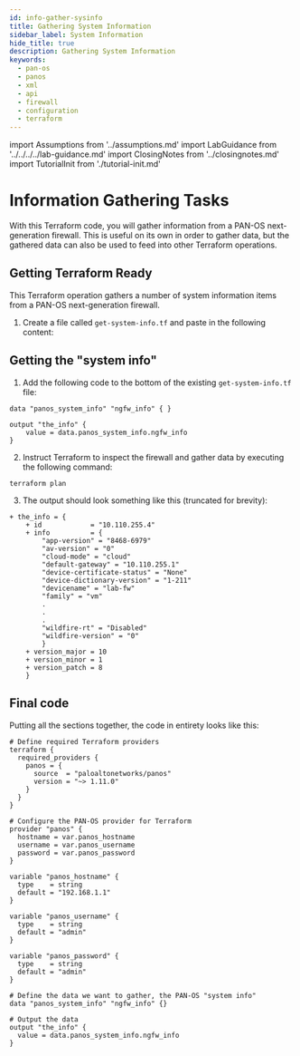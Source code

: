 ```yaml
---
id: info-gather-sysinfo
title: Gathering System Information
sidebar_label: System Information
hide_title: true
description: Gathering System Information
keywords:
  - pan-os
  - panos
  - xml
  - api
  - firewall
  - configuration
  - terraform
---
```


import Assumptions from '../assumptions.md'
import LabGuidance from '../../../../lab-guidance.md'
import ClosingNotes from '../closingnotes.md'
import TutorialInit from './tutorial-init.md'

# Information Gathering Tasks

With this Terraform code, you will gather information from a PAN-OS next-generation firewall. This is useful on its own in order to gather data, but the gathered data can also be used to feed into other Terraform operations.

<Assumptions components={props.components} />

<LabGuidance components={props.components} />

## Getting Terraform Ready

This Terraform operation gathers a number of system information items from a PAN-OS next-generation firewall.

1. Create a file called `get-system-info.tf` and paste in the following content:

<TutorialInit components={props.components} />

## Getting the "system info"

1. Add the following code to the bottom of the existing `get-system-info.tf` file:

```hcl
data "panos_system_info" "ngfw_info" { }

output "the_info" {
    value = data.panos_system_info.ngfw_info
}
```

2. Instruct Terraform to inspect the firewall and gather data by executing the following command:

```
terraform plan
```

3. The output should look something like this (truncated for brevity):

```hcl
+ the_info = {
    + id            = "10.110.255.4"
    + info          = {
        "app-version" = "8468-6979"
        "av-version" = "0"
        "cloud-mode" = "cloud"
        "default-gateway" = "10.110.255.1"
        "device-certificate-status" = "None"
        "device-dictionary-version" = "1-211"
        "devicename" = "lab-fw"
        "family" = "vm"
        .
        .
        .
        "wildfire-rt" = "Disabled"
        "wildfire-version" = "0"
        }
    + version_major = 10
    + version_minor = 1
    + version_patch = 8
    }
```

## Final code

Putting all the sections together, the code in entirety looks like this:

```hcl
# Define required Terraform providers
terraform {
  required_providers {
    panos = {
      source  = "paloaltonetworks/panos"
      version = "~> 1.11.0"
    }
  }
}

# Configure the PAN-OS provider for Terraform
provider "panos" {
  hostname = var.panos_hostname
  username = var.panos_username
  password = var.panos_password
}

variable "panos_hostname" {
  type    = string
  default = "192.168.1.1"
}

variable "panos_username" {
  type    = string
  default = "admin"
}

variable "panos_password" {
  type    = string
  default = "admin"
}

# Define the data we want to gather, the PAN-OS "system info"
data "panos_system_info" "ngfw_info" {}

# Output the data
output "the_info" {
  value = data.panos_system_info.ngfw_info
}
```

<ClosingNotes components={props.components} />